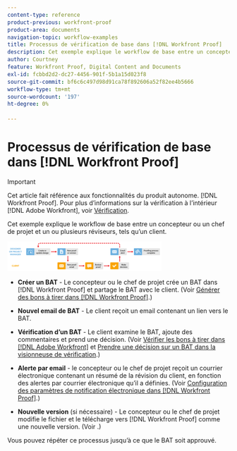 ```yaml
---
content-type: reference
product-previous: workfront-proof
product-area: documents
navigation-topic: workflow-examples
title: Processus de vérification de base dans [!DNL Workfront Proof]
description: Cet exemple explique le workflow de base entre un concepteur ou un chef de projet et un ou plusieurs réviseurs, tels qu’un client.
author: Courtney
feature: Workfront Proof, Digital Content and Documents
exl-id: fcbbd2d2-dc27-4456-901f-5b1a15d023f8
source-git-commit: bf6c6c497d98d91ca78f892606a52f82ee4b5666
workflow-type: tm+mt
source-wordcount: '197'
ht-degree: 0%

---
```


# Processus de vérification de base dans [!DNL Workfront Proof]

>[!IMPORTANT]
>
>Cet article fait référence aux fonctionnalités du produit autonome. [!DNL Workfront Proof]. Pour plus d’informations sur la vérification à l’intérieur [!DNL Adobe Workfront], voir [Vérification](../../../review-and-approve-work/proofing/proofing.md).

Cet exemple explique le workflow de base entre un concepteur ou un chef de projet et un ou plusieurs réviseurs, tels qu’un client.

![basic_workflow.png](assets/basic-workflow-350x67.png)

* **Créer un BAT** - Le concepteur ou le chef de projet crée un BAT dans [!DNL Workfront Proof] et partage le BAT avec le client. (Voir [Générer des bons à tirer dans [!DNL Workfront Proof]](../../../workfront-proof/wp-work-proofsfiles/create-proofs-and-files/generate-proofs.md).)

* **Nouvel email de BAT** - Le client reçoit un email contenant un lien vers le BAT.

* **Vérification d’un BAT** - Le client examine le BAT, ajoute des commentaires et prend une décision. (Voir [Vérifier les bons à tirer dans [!DNL Adobe Workfront]](../../../review-and-approve-work/proofing/reviewing-proofs-within-workfront/review-proofs-in-wf.md) et [Prendre une décision sur un BAT dans la visionneuse de vérification](../../../review-and-approve-work/proofing/reviewing-proofs-within-workfront/make-a-decision-on-a-proof/make-decisions-on-proof.md).)

* **Alerte par email** - le concepteur ou le chef de projet reçoit un courrier électronique contenant un résumé de la révision du client, en fonction des alertes par courrier électronique qu’il a définies. (Voir [Configuration des paramètres de notification électronique dans [!DNL Workfront Proof]](../../../workfront-proof/wp-emailsntfctns/email-alerts/config-email-notification-settings-wp.md).)

* **Nouvelle version** (si nécessaire) - Le concepteur ou le chef de projet modifie le fichier et le télécharge vers [!DNL Workfront Proof] comme une nouvelle version. (Voir .)

Vous pouvez répéter ce processus jusqu’à ce que le BAT soit approuvé.
